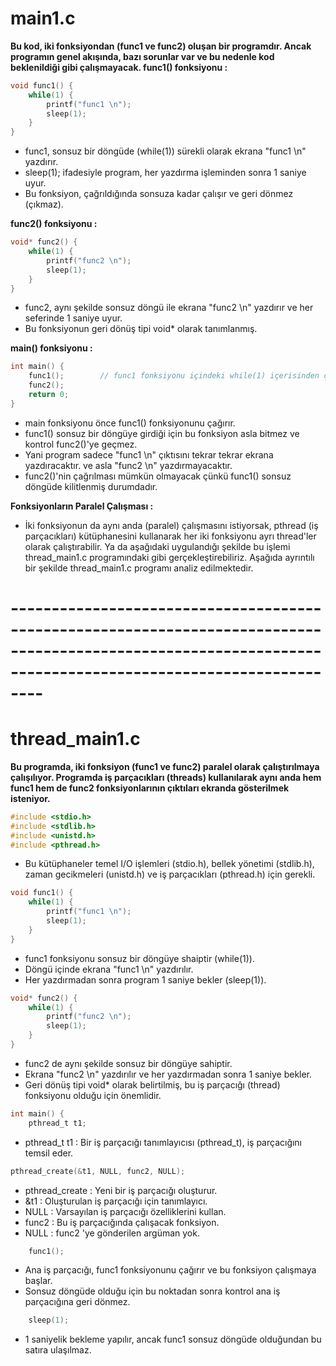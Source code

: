 # main1.c
**Bu kod, iki fonksiyondan (func1 ve func2) oluşan bir programdır. Ancak programın genel akışında, bazı sorunlar var ve bu nedenle kod beklenildiği gibi çalışmayacak.
func1() fonksiyonu :** 
```c
void func1() {
    while(1) {
        printf("func1 \n");
        sleep(1);
    }
}
```
* func1, sonsuz bir döngüde (while(1)) sürekli olarak ekrana "func1 \n" yazdırır.
* sleep(1); ifadesiyle program, her yazdırma işleminden sonra 1 saniye uyur.
* Bu fonksiyon, çağrıldığında sonsuza kadar çalışır ve geri dönmez (çıkmaz).

**func2() fonksiyonu :**
```c
void* func2() {
    while(1) {
        printf("func2 \n");
        sleep(1);
    }
}
```

* func2, aynı şekilde sonsuz döngü ile ekrana "func2 \n" yazdırır ve her seferinde 1 saniye uyur.
* Bu fonksiyonun geri dönüş tipi void* olarak tanımlanmış.

**main() fonksiyonu :**
```c
int main() {
    func1();        // func1 fonksiyonu içindeki while(1) içerisinden çıkamaz sadece ekrana func1 yazar.
    func2();
    return 0;
}
```

* main fonksiyonu önce func1() fonksiyonunu çağırır.
* func1() sonsuz bir döngüye girdiği için bu fonksiyon asla bitmez ve kontrol func2()'ye geçmez.
* Yani program sadece "func1 \n" çıktısını tekrar tekrar ekrana yazdıracaktır. ve asla "func2 \n" yazdırmayacaktır.
* func2()'nin çağrılması mümkün olmayacak çünkü func1() sonsuz döngüde kilitlenmiş durumdadır.

**Fonksiyonların Paralel Çalışması :**

* İki fonksiyonun da aynı anda (paralel) çalışmasını istiyorsak, pthread (iş parçacıkları) kütüphanesini kullanarak her iki fonksiyonu ayrı thread'ler olarak çalıştırabilir. Ya da aşağıdaki uygulandığı şekilde bu işlemi thread_main1.c programındaki gibi gerçekleştirebiliriz. Aşağıda ayrıntılı bir şekilde thread_main1.c programı analiz edilmektedir.


# ------------------------------------------------------------------------------------------------------------------------------------------------------------

# thread_main1.c
**Bu programda, iki fonksiyon (func1 ve func2) paralel olarak çalıştırılmaya çalışılıyor. Programda iş parçacıkları (threads) kullanılarak aynı anda hem func1 hem de func2 fonksiyonlarının çıktıları ekranda gösterilmek isteniyor.**
```c
#include <stdio.h>
#include <stdlib.h>
#include <unistd.h>
#include <pthread.h>
```
* Bu kütüphaneler temel I/O işlemleri (stdio.h), bellek yönetimi (stdlib.h), zaman gecikmeleri (unistd.h) ve iş parçacıkları (pthread.h) için gerekli.

```c
void func1() {
    while(1) {
        printf("func1 \n");
        sleep(1);
    }
}
```
* func1 fonksiyonu sonsuz bir döngüye shaiptir (while(1)).
* Döngü içinde ekrana "func1 \n" yazdırılır.
* Her yazdırmadan sonra program 1 saniye bekler (sleep(1)).

```c
void* func2() {
    while(1) {
        printf("func2 \n");
        sleep(1);
    }
}
```
* func2 de aynı şekilde sonsuz bir döngüye sahiptir.
* Ekrana "func2 \n" yazdırılır ve her yazdırmadan sonra 1 saniye bekler.
* Geri dönüş tipi void* olarak belirtilmiş, bu iş parçacığı (thread) fonksiyonu olduğu için önemlidir.

```c
int main() {
    pthread_t t1;
```
* pthread_t t1 : Bir iş parçacığı tanımlayıcısı (pthread_t), iş parçacığını temsil eder.

```c
pthread_create(&t1, NULL, func2, NULL);
```
* pthread_create : Yeni bir iş parçacığı oluşturur.
* &t1 : Oluşturulan iş parçacığı için tanımlayıcı.
* NULL : Varsayılan iş parçacığı özelliklerini kullan.
* func2 : Bu iş parçacığında çalışacak fonksiyon.
* NULL : func2 'ye gönderilen argüman yok.

```c
    func1();
```
* Ana iş parçacığı, func1 fonksiyonunu çağırır ve bu fonksiyon çalışmaya başlar.
* Sonsuz döngüde olduğu için bu noktadan sonra kontrol ana iş parçacığına geri dönmez.

```c
    sleep(1);
```
* 1 saniyelik bekleme yapılır, ancak func1 sonsuz döngüde olduğundan bu satıra ulaşılmaz.

